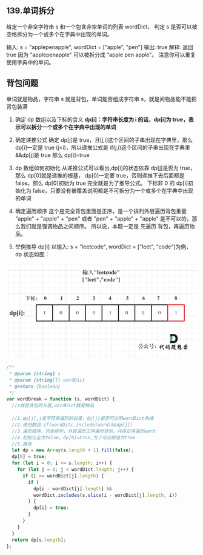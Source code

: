 ## 139.单词拆分

给定一个非空字符串 s 和一个包含非空单词的列表 wordDict，
判定 s 是否可以被空格拆分为一个或多个在字典中出现的单词。

输入: s = "applepenapple", wordDict = ["apple", "pen"]
输出: true
解释: 返回 true 因为 "applepenapple" 可以被拆分成 "apple pen apple"。
注意你可以重复使用字典中的单词。

## 背包问题

单词就是物品，字符串 s 就是背包，单词能否组成字符串 s，就是问物品能不能把背包装满

1.  确定 dp 数组以及下标的含义
    **dp[i]：字符串长度为 i 的话，dp[i]为 true，表示可以拆分一个或多个在字典中出现的单词**

2.  确定递推公式
    确定 dp[j]是 true，且[j,i]这个区间的子串出现在字典里，那么 dp[i]一定是 true
    (j<i)，所以递推公式是 if(j,i)这个区间的子串出现在字典里&&dp[j]是 true 那么 dp[i]=true

3.  dp 数组如何初始化
    从递推公式可以看出,dp[i]的状态依靠 dp[j]是否为 true，那么 dp[0]就是递推的根基，
    dp[0]一定要 true，否则递推下去后面都是 false。那么 dp[0]初始为 true 完全就是为了推导公式。
    下标非 0 的 dp[i]初始化为 false，只要没有被覆盖说明都是不可拆分为一个或多个在字典中出现的单词

4.  确定遍历顺序
    这个是完全背包里面是正序，是一个排列外层遍历背包重量
    "apple" + "apple" + "pen" 或者 "pen" + "apple" + "apple" 是不可以的，那么我们就是强调物品之间顺序。
    所以说，本题一定是 先遍历 背包，再遍历物品。

5.  举例推导 dp[i]
    以输入: s = "leetcode", wordDict = ["leet", "code"]为例，dp 状态如图：

![这是图片](./1.jpg)

```js
/**
 * @param {string} s
 * @param {string[]} wordDict
 * @return {boolean}
 */
var wordBreak = function (s, wordDict) {
  //s就是背包的长度,wordDict就是物品

  //1.dp[j],j是字符串遍历的长度，dp[j]是否可以用wordDict构成
  //2.递归数组 if(wordDitc.include(word)&&dp[j])
  //3.遍历顺序，完全排列，外层遍历正序遍历背包，内存正序遍历word
  //4.初始化全为false，dp[0]=true,为了可以赋值为true
  //5.推导
  let dp = new Array(s.length + 1).fill(false);
  dp[0] = true;
  for (let i = 0; i <= s.length; i++) {
    for (let j = 0; j < wordDict.length; j++) {
      if (i >= wordDict[j].length) {
        if (
          dp[i - wordDict[j].length] &&
          wordDict.includes(s.slice(i - wordDict[j].length, i))
        ) {
          dp[i] = true;
        }
      }
    }
  }
  return dp[s.length];
};
```
